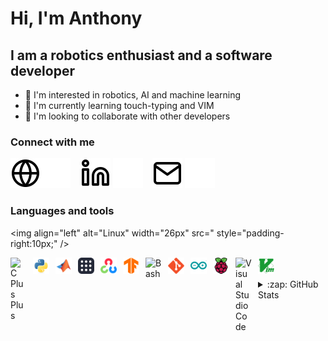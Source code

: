 # Hi, I'm Anthony

## I am a robotics enthusiast and a software developer

- 👀 I'm interested in robotics, AI and machine learning
- 🌱 I'm currently learning touch-typing and VIM
- 👯 I'm looking to collaborate with other developers


### Connect with me

[![website_light](./img/globe-light.svg)](http://www.anthonyolvera.net#gh-light-mode-only)[![website_dark](./img/globe-dark.svg)](http://www.anthonyolvera.net#gh-dark-mode-only)
&nbsp;&nbsp;
[![linkedin_light](./img/linkedin-light.svg)](https://www.linkedin.com/in/anthony-olvera#gh-light-mode-only)
[![linkedin_dark](./img/linkedin-dark.svg)](https://linkedin.com/in/anthony-olvera#gh-dark-mode-only)
&nbsp;&nbsp;
[![mail_light](./img/mail-light.svg)](mailto:olvera.anthony12@gmail.com#gh-light-mode-only)
[![mail_dark](./img/mail-dark.svg)](mailto:olvera.anthony12@gmail.com#gh-dark-mode-only)
&nbsp;&nbsp;


### Languages and tools

<img align="left" alt="Linux" width="26px" src=" style="padding-right:10px;" />

<img align="left" alt="C Plus Plus" width="26px" src="https://raw.githubusercontent.com/isocpp/logos/master/cpp_logo.svg" style="padding-right:10px;" />

<img align="left" alt="Python" width="26px" src="https://raw.githubusercontent.com/devicons/devicon/master/icons/python/python-original.svg" style="padding-right:10px;" />

<img align="left" alt="Matlab" width="26px" src="https://raw.githubusercontent.com/devicons/devicon/master/icons/matlab/matlab-original.svg" style="padding-right:10px;" />

<img align="left" alt="ROS" width="26px" src="https://raw.githubusercontent.com/tandpfun/skill-icons/main/icons/ROS-Dark.svg" style="padding-right:10px;" />

<img align="left" alt="Open CV" width="26px" src="https://raw.githubusercontent.com/devicons/devicon/master/icons/opencv/opencv-original.svg" style="padding-right:10px;" />

<img align="left" alt="Tensor flow" width="26px" src="https://raw.githubusercontent.com/devicons/devicon/master/icons/tensorflow/tensorflow-original.svg" style="padding-right:10px;" />

<img align="left" alt="Bash" width="26px" src="https://raw.githubusercontent.com/odb/official-bash-logo/master/assets/Logos/Icons/SVG/16x16_white.svg" style="padding-right:10px;" />

<img align="left" alt="Git" width="26px" src="https://raw.githubusercontent.com/devicons/devicon/master/icons/git/git-original.svg" style="padding-right:10px;" />

<img align="left" alt="Arduino" width="26px" src="https://raw.githubusercontent.com/devicons/devicon/master/icons/arduino/arduino-original.svg" style="padding-right:10px;" />

<img align="left" alt="Raspberry Pi" width="26px" src="https://raw.githubusercontent.com/devicons/devicon/master/icons/raspberrypi/raspberrypi-original.svg" style="padding-right:10px;" />

<img align="left" alt="Visual Studio Code" width="26px" src="https://cdn.jsdelivr.net/gh/devicons/devicon/icons/vscode/vscode-original.svg" style="padding-right:10px;" />

<img align="left" alt="Visual Studio Code" width="26px" src="https://raw.githubusercontent.com/devicons/devicon/master/icons/vim/vim-plain.svg" style="padding-right:10px;" />

<br />
<br />

<details>
  <summary>:zap: GitHub Stats</summary>

  <img align="left" alt="arolvera GitHub Stats" src="https://github-readme-stats.vercel.app/api?username=arolvera&show_icons=true&hide_border=false&title_color=ff652f&icon_color=FFE400&bg_color=09131B&text_color=ffffff&border_color=0c1a25" />

</details>


















<br />
<br />


[linkedin]: https://www.linkedin.com/in/anthony-olvera
